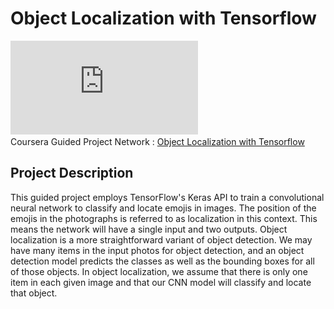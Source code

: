 # Object Localization with Tensorflow
![](https://github.com/Lim-Calculus/Object-Localization-With-Tensorflow/blob/main/Certificate/Coursera%20WVZ9JF97XHED.pdf) </br>
Coursera Guided Project Network : [Object Localization with Tensorflow](https://www.coursera.org/projects/object-localization-tensorflow) </br> 
## Project Description </br>
This guided project employs TensorFlow's Keras API to train a convolutional neural network to classify and locate emojis in images. The position of the emojis in the photographs is referred to as localization in this context. This means the network will have a single input and two outputs. Object localization is a more straightforward variant of object detection. We may have many items in the input photos for object detection, and an object detection model predicts the classes as well as the bounding boxes for all of those objects. In object localization, we assume that there is only one item in each given image and that our CNN model will classify and locate that object.
